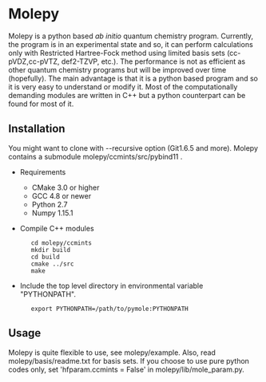 Molepy
======
Molepy is a python based *ab initio* quantum chemistry program. Currently, the program is in an experimental state and so, it can perform calculations only with Restricted Hartree-Fock method using limited basis sets (cc-pVDZ,cc-pVTZ, def2-TZVP, etc.). The performance is not as efficient as other quantum chemistry programs but will be improved over time (hopefully). The main advantage is that it is a python based program and so it is very easy to understand or modify it. Most of the computationally demanding modules are written in C++ but a python counterpart can be found for most of it. 

## Installation
You might want to clone with --recursive option (Git1.6.5 and more). Molepy contains a submodule molepy/ccmints/src/pybind11 .

* Requirements
    - CMake 3.0 or higher
    - GCC 4.8 or newer
    - Python 2.7
    - Numpy 1.15.1
* Compile C++ modules
         
         cd molepy/ccmints
         mkdir build
         cd build
         cmake ../src
         make
* Include the top level directory in environmental variable "PYTHONPATH".

         export PYTHONPATH=/path/to/pymole:PYTHONPATH

## Usage
Molepy is quite flexible to use, see molepy/example. Also, read molepy/basis/readme.txt for basis sets. If you choose to use pure python codes only, set 'hfparam.ccmints = False' in molepy/lib/mole_param.py.

   
